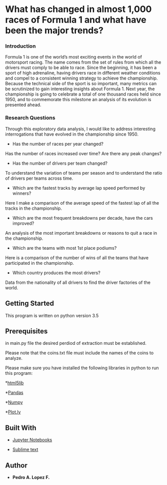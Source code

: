# What has changed in almost 1,000 races of Formula 1 and what have been the major trends?

### Introduction
Formula 1 is one of the world’s most exciting events in the world of motorsport racing. The name comes from the set of rules from which all the drivers must comply to be able to race. Since the beginning, it has been a sport of high adrenaline, having drivers race in different weather conditions and compel to a consistent winning strategy to achieve the championship. Because the technical side of the sport is so important, many metrics can be scrutinized to gain interesting insights about Formula 1. Next year, the championship is going to celebrate a total of one thousand races held since 1950, and to commemorate this milestone an analysis of its evolution is presented ahead.

### Research Questions

Through this exploratory data analysis, I would like to address interesting interrogations that have evolved in the championship since 1950.

* Has the number of races per year changed?

Has the number of races increased over time? Are there any peak changes?

* Has the number of drivers per team changed?

To understand the variation of teams per season and to understand the ratio of drivers per teams across time.

* Which are the fastest tracks by average lap speed performed by winners?

Here I make a comparison of the average speed of the fastest lap of all the tracks in the championship.

* Which are the most frequent breakdowns per decade, have the cars improved?

An analysis of the most important breakdowns or reasons to quit a race in the championship.

* Which are the teams with most 1st place podiums?

Here is a comparison of the number of wins of all the teams that have participated in the championship.

* Which country produces the most drivers?

Data from the nationality of all drivers to find the driver factories of the world.


## Getting Started

This program is written on python version 3.5


## Prerequisites

in main.py file the desired perdiod of extraction must be established.

Please note that the coins.txt file must include the names of the coins to analyze.

Please make sure you have installed the following libraries in python to run this program:

*[html5lib](https://pypi.python.org/pypi/html5lib)

*[Pandas](https://pandas.pydata.org)

*[Numpy](http://www.numpy.org)

*[Plot.ly](https://plot.ly/python/)


## Built With

* [Jupyter Notebooks](https://jupyter.org)

* [Sublime text](https://www.sublimetext.com)


## Author

* **Pedro A. Lopez F.**
